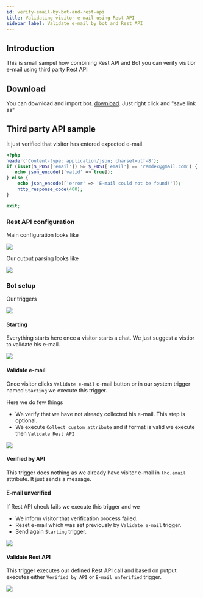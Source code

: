 ```yaml
---
id: verify-email-by-bot-and-rest-api
title: Validating visitor e-mail using Rest API
sidebar_label: Validate e-mail by bot and Rest API
---
```


## Introduction

This is small sampel how combining Rest API and Bot you can verify visitior e-mail using third party Rest API

## Download

You can download and import bot.
[download](/img/bot/bot-email.json). Just right click and "save link as"

## Third party API sample

It just verified that visitor has entered expected e-mail.

```php
<?php
header('Content-type: application/json; charset=utf-8');
if (isset($_POST['email']) && $_POST['email'] == 'remdex@gmail.com') {
   echo json_encode(['valid' => true]);
} else {
    echo json_encode(['error' => 'E-mail could not be found!']);
    http_response_code(400);
}

exit;
```

### Rest API configuration

Main configuration looks like

![](/img/bot/validate-email-rest-api.png)

Our output parsing looks like

![](/img/bot/validate-email-output-parsing.png)

### Bot setup

Our triggers

![](/img/bot/validate-email-triggers.png)

#### Starting

Everything starts here once a visitor starts a chat. We just suggest a vistior to validate his e-mail.

![](/img/bot/starting-validate-email.png)

#### Validate e-mail

Once visitor clicks `Validate e-mail` e-mail button or in our system trigger named `Starting` we execute this trigger.

Here we do few things

* We verify that we have not already collected his e-mail. This step is optional.
* We execute `Collect custom attribute` and if format is valid we execute then `Validate Rest API`

![](/img/bot/validate-email-starting-format.png)

#### Verified by API

This trigger does nothing as we already have visitor e-mail in `lhc.email` attribute. It just sends a message.

#### E-mail unverified

If Rest API check fails we execute this trigger and we

* We inform visitor that verification process failed.
* Reset e-mail which was set previously by `Validate e-mail` trigger.
* Send again `Starting` trigger.

![](/img/bot/email-unverified.png)

#### Validate Rest API

This trigger executes our defined Rest API call and based on putput executes either `Verified by API` or `E-mail unferified` trigger.

![](/img/bot/validate-email-rest-api-call.png)
